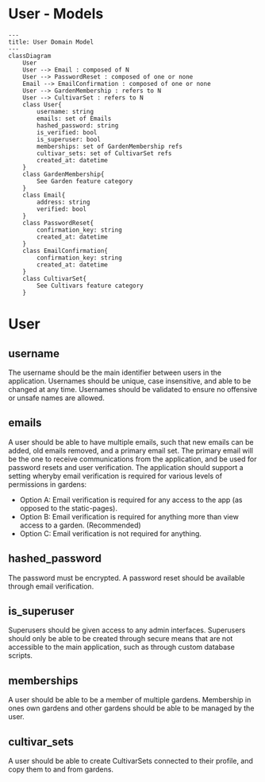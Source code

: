 # User - Models

```mermaid
---
title: User Domain Model
---
classDiagram
    User
    User --> Email : composed of N
    User --> PasswordReset : composed of one or none
    Email --> EmailConfirmation : composed of one or none
    User --> GardenMembership : refers to N
    User --> CultivarSet : refers to N
    class User{
        username: string
        emails: set of Emails
        hashed_password: string
        is_verified: bool
        is_superuser: bool
        memberships: set of GardenMembership refs
        cultivar_sets: set of CultivarSet refs
        created_at: datetime
    }
    class GardenMembership{
        See Garden feature category
    }
    class Email{
        address: string
        verified: bool
    }
    class PasswordReset{
        confirmation_key: string
        created_at: datetime
    }
    class EmailConfirmation{
        confirmation_key: string
        created_at: datetime
    }
    class CultivarSet{
        See Cultivars feature category
    }
```

# User

## username

The username should be the main identifier between users in the application. Usernames should be unique, case insensitive, and able to be changed at any time. Usernames should be validated to ensure no offensive or unsafe names are allowed.

## emails

A user should be able to have multiple emails, such that new emails can be added, old emails removed, and a primary email set. The primary email will be the one to receive communications from the application, and be used for password resets and user verification. The application should support a setting wheryby email verification is required for various levels of permissions in gardens: 

- Option A: Email verification is required for any access to the app (as opposed to the static-pages).
- Option B: Email verification is required for anything more than view access to a garden. (Recommended)
- Option C: Email verification is not required for anything.

## hashed_password

The password must be encrypted. A password reset should be available through email verification. 

## is_superuser

Superusers should be given access to any admin interfaces. Superusers should only be able to be created through secure means that are not accessible to the main application, such as through custom database scripts.

## memberships

A user should be able to be a member of multiple gardens. Membership in ones own gardens and other gardens should be able to be managed by the user.

## cultivar_sets

A user should be able to create CultivarSets connected to their profile, and copy them to and from gardens.